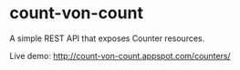count-von-count
===============

A simple REST API that exposes Counter resources.

Live demo: http://count-von-count.appspot.com/counters/
